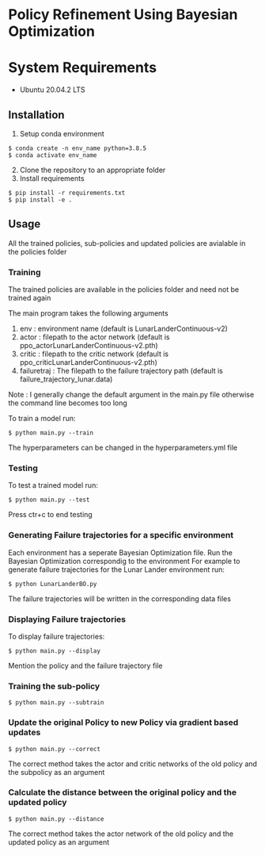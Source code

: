 # Policy Refinement Using Bayesian Optimization

# System Requirements

- Ubuntu 20.04.2 LTS

## Installation

1. Setup conda environment

```
$ conda create -n env_name python=3.8.5
$ conda activate env_name
```
2. Clone the repository to an appropriate folder
3. Install requirements

```
$ pip install -r requirements.txt
$ pip install -e .
```

## Usage

All the trained policies, sub-policies and updated policies are avialable in the policies folder

### Training

The trained policies are available in the policies folder and need not be trained again

The main program takes the following arguments

1) env : environment name (default is LunarLanderContinuous-v2)
2) actor : filepath to the actor network (default is ppo_actorLunarLanderContinuous-v2.pth)
3) critic : filepath to the critic network (default is ppo_criticLunarLanderContinuous-v2.pth)
4) failuretraj : The filepath to the failure trajectory path (default is failure_trajectory_lunar.data)

Note : I generally change the default argument in the main.py file otherwise the command line becomes too long

To train a model run:

```
$ python main.py --train
```
The hyperparameters can be changed in the hyperparameters.yml file

### Testing

To test a trained model run:

```
$ python main.py --test
```

Press ctr+c to end testing

### Generating Failure trajectories for a specific environment

Each environment has a seperate Bayesian Optimization file. Run the Bayesian Optimization correspondig to the environment
For example to generate failure trajectories for the Lunar Lander environment run:

```
$ python LunarLanderBO.py
```

The failure trajectories will be written in the corresponding data files

### Displaying Failure trajectories

To display failure trajectories:

```
$ python main.py --display
```
Mention the policy and the failure trajectory file

### Training the sub-policy

```
$ python main.py --subtrain
```

### Update the original Policy to new Policy via gradient based updates

```
$ python main.py --correct
```
The correct method takes the actor and critic networks of the old policy and the subpolicy as an argument


### Calculate the distance between the original policy and the updated policy

```
$ python main.py --distance
```

The correct method takes the actor network of the old policy and the updated policy as an argument
